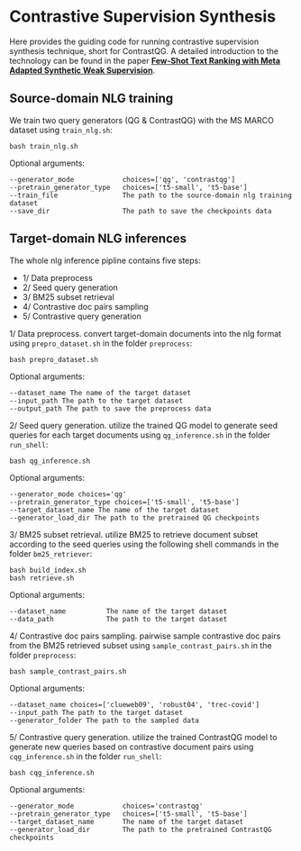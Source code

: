 # Contrastive Supervision Synthesis

Here provides the guiding code for running contrastive supervision synthesis technique, short for ContrastQG. A detailed introduction to the technology can be found in the paper [**Few-Shot Text Ranking with Meta Adapted Synthetic Weak Supervision**](https://arxiv.org/pdf/2012.14862.pdf).


## Source-domain NLG training

We train two query generators (QG & ContrastQG) with the MS MARCO dataset using `train_nlg.sh`:

```
bash train_nlg.sh
```

Optional arguments:

```
--generator_mode            choices=['qg', 'contrastqg']
--pretrain_generator_type   choices=['t5-small', 't5-base']
--train_file                The path to the source-domain nlg training dataset
--save_dir                  The path to save the checkpoints data
```

## Target-domain NLG inferences

The whole nlg inference pipline contains five steps:

-   1/ Data preprocess
-   2/ Seed query generation
-   3/ BM25 subset retrieval
-   4/ Contrastive doc pairs sampling
-   5/ Contrastive query generation

1/ Data preprocess. convert target-domain documents into the nlg format
using `prepro_dataset.sh` in the folder `preprocess`:

    bash prepro_dataset.sh

Optional arguments:

```
--dataset_name The name of the target dataset
--input_path The path to the target dataset
--output_path The path to save the preprocess data
```

2/ Seed query generation. utilize the trained QG model to generate seed
queries for each target documents using `qg_inference.sh` in the folder
`run_shell`:

```
bash qg_inference.sh
```

Optional arguments:

```
--generator_mode choices='qg'
--pretrain_generator_type choices=['t5-small', 't5-base']
--target_dataset_name The name of the target dataset
--generator_load_dir The path to the pretrained QG checkpoints
```


3/ BM25 subset retrieval. utilize BM25 to retrieve document subset
according to the seed queries using the following shell commands in the
folder `bm25_retriever`:

```
bash build_index.sh
bash retrieve.sh
```

Optional arguments:

```
--dataset_name          The name of the target dataset
--data_path             The path to the target dataset
```

4/ Contrastive doc pairs sampling. pairwise sample contrastive doc pairs
from the BM25 retrieved subset using `sample_contrast_pairs.sh` in the
folder `preprocess`:

```
bash sample_contrast_pairs.sh
```

Optional arguments:

```
--dataset_name choices=['clueweb09', 'robust04', 'trec-covid']
--input_path The path to the target dataset
--generator_folder The path to the sampled data
```

5/ Contrastive query generation. utilize the trained ContrastQG model to
generate new queries based on contrastive document pairs using
`cqg_inference.sh` in the folder `run_shell`:

```
bash cqg_inference.sh
```

Optional arguments:

```
--generator_mode            choices='contrastqg'
--pretrain_generator_type   choices=['t5-small', 't5-base']
--target_dataset_name       The name of the target dataset
--generator_load_dir        The path to the pretrained ContrastQG checkpoints
```
